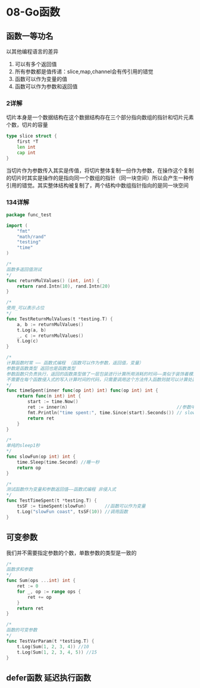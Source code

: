 # 08-Go函数

## 函数一等功名

以其他编程语言的差异

1. 可以有多个返回值
2. 所有参数都是值传递：slice,map,channel会有传引用的错觉
3. 函数可以作为变量的值 
4. 函数可以作为参数和返回值



### 2详解

切片本身是一个数据结构在这个数据结构存在三个部分指向数组的指针和切片元素个数，切片的容量

```go
type slice struct {
	first *T
	len int
	cap int
}
```

当切片作为参数传入其实是传值，将切片整体复制一份作为参数，在操作这个复制的切片时其实是操作的是指向同一个数组的指针（同一块空间）所以会产生一种传引用的错觉。其实整体结构被复制了，两个结构中数组指针指向的是同一块空间



### 134详解

```go
package func_test

import (
	"fmt"
	"math/rand"
	"testing"
	"time"
)

/*
函数多返回值测试
*/
func returnMulValues() (int, int) {
	return rand.Intn(10), rand.Intn(20)
}

/*
使用_可以表示占位
*/
func TestReturnMulValues(t *testing.T) {
	a, b := returnMulValues()
	t.Log(a, b)
	_, c := returnMulValues()
	t.Log(c)
}

/*
计算函数时常 —— 函数式编程 （函数可以作为参数，返回值，变量）
参数是函数类型 返回也是函数类型
参数函数只负责执行，返回的函数类型做了一层包装进行计算所用消耗的时间——类似于装饰着模式
不需要在每个函数侵入式的写入计算时间的代码，只需要调用这个方法传入函数则就可以计算处函数执行所消耗的时间
*/
func timeSpent(inner func(op int) int) func(op int) int {
	return func(n int) int {
		start := time.Now()
		ret := inner(n)                                         //参数中传入的函数
		fmt.Println("time spent:", time.Since(start).Seconds()) // slowFun time spent: 1.0003273
		return ret
	}
}

/*
单纯的sleep1秒
*/
func slowFun(op int) int {
	time.Sleep(time.Second) //睡一秒
	return op
}

/*
测试函数作为变量和参数返回值——函数式编程 非侵入式
*/
func TestTimeSpent(t *testing.T) {
	tsSF := timeSpent(slowFun)       //函数可以作为变量
	t.Log("slowFun coast", tsSF(10)) //调用函数
}
```





## 可变参数

我们并不需要指定参数的个数，单数参数的类型是一致的

```go
/*
函数求和参数
*/
func Sum(ops ...int) int {
	ret := 0
	for _, op := range ops {
		ret += op
	}
	return ret
}

/*
函数的可变参数
*/
func TestVarParam(t *testing.T) {
	t.Log(Sum(1, 2, 3, 4)) //10
	t.Log(Sum(1, 2, 3, 4, 5)) //15
}
```



## defer函数 延迟执行函数